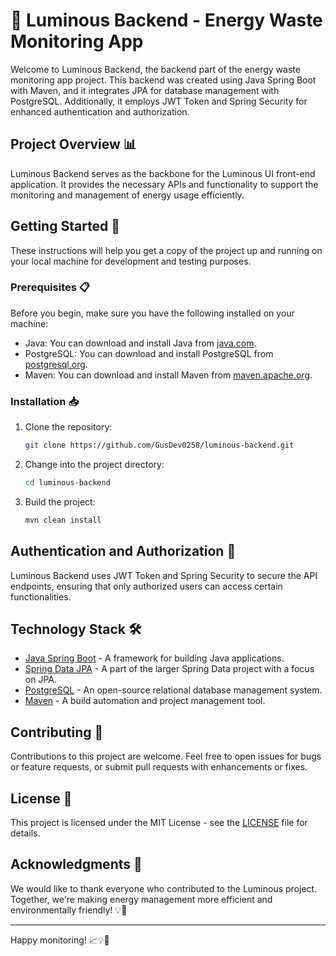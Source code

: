# 🌟 Luminous Backend - Energy Waste Monitoring App

Welcome to Luminous Backend, the backend part of the energy waste monitoring app project. This backend was created using Java Spring Boot with Maven, and it integrates JPA for database management with PostgreSQL. Additionally, it employs JWT Token and Spring Security for enhanced authentication and authorization.

## Project Overview 📊

Luminous Backend serves as the backbone for the Luminous UI front-end application. It provides the necessary APIs and functionality to support the monitoring and management of energy usage efficiently.

## Getting Started 🚀

These instructions will help you get a copy of the project up and running on your local machine for development and testing purposes.

### Prerequisites 📋

Before you begin, make sure you have the following installed on your machine:

- Java: You can download and install Java from [java.com](https://www.java.com/).
- PostgreSQL: You can download and install PostgreSQL from [postgresql.org](https://www.postgresql.org/download/).
- Maven: You can download and install Maven from [maven.apache.org](https://maven.apache.org/download.cgi).

### Installation 📥

1. Clone the repository:

   ```bash
   git clone https://github.com/GusDev0258/luminous-backend.git
   ```

2. Change into the project directory:

   ```bash
   cd luminous-backend
   ```

3. Build the project:

   ```bash
   mvn clean install
   ```

## Authentication and Authorization 🔐

Luminous Backend uses JWT Token and Spring Security to secure the API endpoints, ensuring that only authorized users can access certain functionalities.

## Technology Stack 🛠️

- [Java Spring Boot](https://spring.io/projects/spring-boot) - A framework for building Java applications.
- [Spring Data JPA](https://spring.io/projects/spring-data-jpa) - A part of the larger Spring Data project with a focus on JPA.
- [PostgreSQL](https://www.postgresql.org/) - An open-source relational database management system.
- [Maven](https://maven.apache.org/) - A build automation and project management tool.

## Contributing 🤝

Contributions to this project are welcome. Feel free to open issues for bugs or feature requests, or submit pull requests with enhancements or fixes.

## License 📄

This project is licensed under the MIT License - see the [LICENSE](LICENSE) file for details.

## Acknowledgments 🙏

We would like to thank everyone who contributed to the Luminous project. Together, we're making energy management more efficient and environmentally friendly! 💡🌿

---

Happy monitoring! 📈💡🌟

